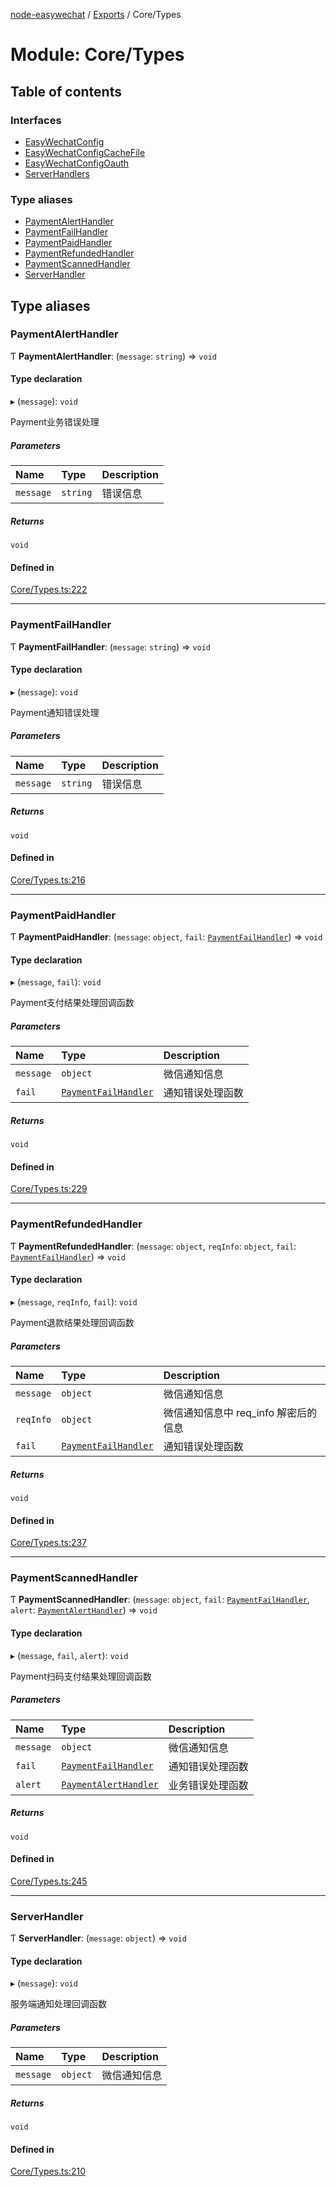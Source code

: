 [node-easywechat](../README.md) / [Exports](../modules.md) / Core/Types

# Module: Core/Types

## Table of contents

### Interfaces

- [EasyWechatConfig](../interfaces/Core_Types.EasyWechatConfig.md)
- [EasyWechatConfigCacheFile](../interfaces/Core_Types.EasyWechatConfigCacheFile.md)
- [EasyWechatConfigOauth](../interfaces/Core_Types.EasyWechatConfigOauth.md)
- [ServerHandlers](../interfaces/Core_Types.ServerHandlers.md)

### Type aliases

- [PaymentAlertHandler](Core_Types.md#paymentalerthandler)
- [PaymentFailHandler](Core_Types.md#paymentfailhandler)
- [PaymentPaidHandler](Core_Types.md#paymentpaidhandler)
- [PaymentRefundedHandler](Core_Types.md#paymentrefundedhandler)
- [PaymentScannedHandler](Core_Types.md#paymentscannedhandler)
- [ServerHandler](Core_Types.md#serverhandler)

## Type aliases

### PaymentAlertHandler

Ƭ **PaymentAlertHandler**: (`message`: `string`) => `void`

#### Type declaration

▸ (`message`): `void`

Payment业务错误处理

##### Parameters

| Name | Type | Description |
| :------ | :------ | :------ |
| `message` | `string` | 错误信息 |

##### Returns

`void`

#### Defined in

[Core/Types.ts:222](https://github.com/hpyer/node-easywechat/blob/a144a0f/src/Core/Types.ts#L222)

___

### PaymentFailHandler

Ƭ **PaymentFailHandler**: (`message`: `string`) => `void`

#### Type declaration

▸ (`message`): `void`

Payment通知错误处理

##### Parameters

| Name | Type | Description |
| :------ | :------ | :------ |
| `message` | `string` | 错误信息 |

##### Returns

`void`

#### Defined in

[Core/Types.ts:216](https://github.com/hpyer/node-easywechat/blob/a144a0f/src/Core/Types.ts#L216)

___

### PaymentPaidHandler

Ƭ **PaymentPaidHandler**: (`message`: `object`, `fail`: [`PaymentFailHandler`](Core_Types.md#paymentfailhandler)) => `void`

#### Type declaration

▸ (`message`, `fail`): `void`

Payment支付结果处理回调函数

##### Parameters

| Name | Type | Description |
| :------ | :------ | :------ |
| `message` | `object` | 微信通知信息 |
| `fail` | [`PaymentFailHandler`](Core_Types.md#paymentfailhandler) | 通知错误处理函数 |

##### Returns

`void`

#### Defined in

[Core/Types.ts:229](https://github.com/hpyer/node-easywechat/blob/a144a0f/src/Core/Types.ts#L229)

___

### PaymentRefundedHandler

Ƭ **PaymentRefundedHandler**: (`message`: `object`, `reqInfo`: `object`, `fail`: [`PaymentFailHandler`](Core_Types.md#paymentfailhandler)) => `void`

#### Type declaration

▸ (`message`, `reqInfo`, `fail`): `void`

Payment退款结果处理回调函数

##### Parameters

| Name | Type | Description |
| :------ | :------ | :------ |
| `message` | `object` | 微信通知信息 |
| `reqInfo` | `object` | 微信通知信息中 req_info 解密后的信息 |
| `fail` | [`PaymentFailHandler`](Core_Types.md#paymentfailhandler) | 通知错误处理函数 |

##### Returns

`void`

#### Defined in

[Core/Types.ts:237](https://github.com/hpyer/node-easywechat/blob/a144a0f/src/Core/Types.ts#L237)

___

### PaymentScannedHandler

Ƭ **PaymentScannedHandler**: (`message`: `object`, `fail`: [`PaymentFailHandler`](Core_Types.md#paymentfailhandler), `alert`: [`PaymentAlertHandler`](Core_Types.md#paymentalerthandler)) => `void`

#### Type declaration

▸ (`message`, `fail`, `alert`): `void`

Payment扫码支付结果处理回调函数

##### Parameters

| Name | Type | Description |
| :------ | :------ | :------ |
| `message` | `object` | 微信通知信息 |
| `fail` | [`PaymentFailHandler`](Core_Types.md#paymentfailhandler) | 通知错误处理函数 |
| `alert` | [`PaymentAlertHandler`](Core_Types.md#paymentalerthandler) | 业务错误处理函数 |

##### Returns

`void`

#### Defined in

[Core/Types.ts:245](https://github.com/hpyer/node-easywechat/blob/a144a0f/src/Core/Types.ts#L245)

___

### ServerHandler

Ƭ **ServerHandler**: (`message`: `object`) => `void`

#### Type declaration

▸ (`message`): `void`

服务端通知处理回调函数

##### Parameters

| Name | Type | Description |
| :------ | :------ | :------ |
| `message` | `object` | 微信通知信息 |

##### Returns

`void`

#### Defined in

[Core/Types.ts:210](https://github.com/hpyer/node-easywechat/blob/a144a0f/src/Core/Types.ts#L210)
